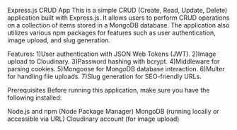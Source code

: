 Express.js CRUD App
This is a simple CRUD (Create, Read, Update, Delete) application built with Express.js. It allows users to perform CRUD operations on a collection of items stored in a MongoDB database. The application also utilizes various npm packages for features such as user authentication, image upload, and slug generation.


Features:
1)User authentication with JSON Web Tokens (JWT).
2)Image upload to Cloudinary.
3)Password hashing with bcrypt.
4)Middleware for parsing cookies.
5)Mongoose for MongoDB database interaction.
6)Multer for handling file uploads.
7)Slug generation for SEO-friendly URLs.

Prerequisites
Before running this application, make sure you have the following installed:

Node.js and npm (Node Package Manager)
MongoDB (running locally or accessible via URL)
Cloudinary account (for image upload)
